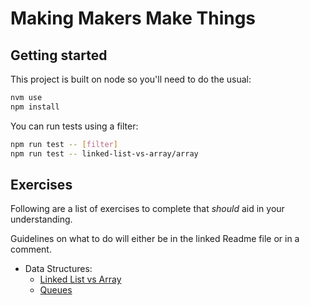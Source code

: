 # Making Makers Make Things

## Getting started

This project is built on node so you'll need to do the usual:

```sh
nvm use
npm install
```

You can run tests using a filter:

```sh
npm run test -- [filter]
npm run test -- linked-list-vs-array/array
```

## Exercises

Following are a list of exercises to complete that *should* aid in your understanding.

Guidelines on what to do will either be in the linked Readme file or in a comment.

- Data Structures:
  - [Linked List vs Array](./exercises/k9-data-structures/lists/linked-list-vs-array/README.md)
  - [Queues](./exercises/k9-data-structures/lists/queue/problem.js)